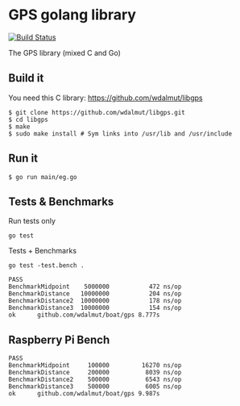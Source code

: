 # GPS golang library

[![Build Status](https://travis-ci.org/wdalmut/boat.png?branch=develop)](https://travis-ci.org/wdalmut/boat)

The GPS library (mixed C and Go)

## Build it

You need this C library: https://github.com/wdalmut/libgps

```shell
$ git clone https://github.com/wdalmut/libgps.git
$ cd libgps
$ make
$ sudo make install # Sym links into /usr/lib and /usr/include
```

## Run it

```shell
$ go run main/eg.go
```

## Tests & Benchmarks

Run tests only

```shell
go test
```

Tests + Benchmarks

```shell
go test -test.bench .
```

```
PASS
BenchmarkMidpoint	 5000000	       472 ns/op
BenchmarkDistance	10000000	       204 ns/op
BenchmarkDistance2	10000000	       178 ns/op
BenchmarkDistance3	10000000	       154 ns/op
ok  	github.com/wdalmut/boat/gps	8.777s
```

## Raspberry Pi Bench

```
PASS
BenchmarkMidpoint	  100000	     16270 ns/op
BenchmarkDistance	  200000	      8039 ns/op
BenchmarkDistance2	  500000	      6543 ns/op
BenchmarkDistance3	  500000	      6005 ns/op
ok  	github.com/wdalmut/boat/gps	9.987s
```

